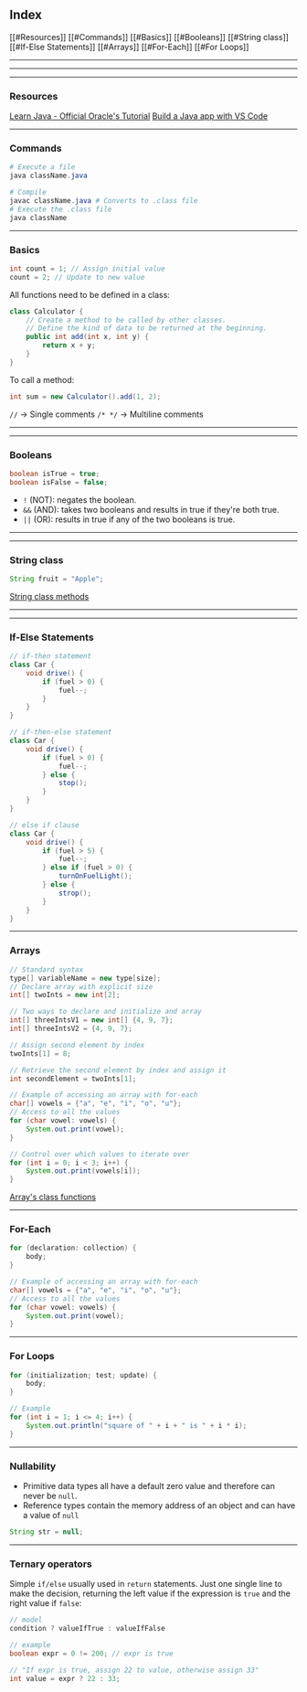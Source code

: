 ## Index
[[#Resources]]
[[#Commands]]
[[#Basics]]
[[#Booleans]]
[[#String class]]
[[#If-Else Statements]]
[[#Arrays]]
[[#For-Each]]
[[#For Loops]]


---
---
---
### Resources
[Learn Java - Official Oracle's Tutorial](https://dev.java/learn)
[Build a Java app with VS Code](https://dev.java/learn/vscode-java)

---
### Commands
```powershell
# Execute a file
java className.java

# Compile
javac className.java # Converts to .class file
# Execute the .class file
java className
```

---
### Basics
```java
int count = 1; // Assign initial value
count = 2; // Update to new value
```
All functions need to be defined in a class:
```java
class Calculator {
	// Create a method to be called by other classes.
	// Define the kind of data to be returned at the beginning.
	public int add(int x, int y) {
		return x + y;
	}
}
```
To call a method:
```java
int sum = new Calculator().add(1, 2);
```

`//` -> Single comments
`/* */` -> Multiline comments

---
---
### Booleans
```java
boolean isTrue = true;
boolean isFalse = false;
```
- `!` (NOT): negates the boolean.
- `&&` (AND): takes two booleans and results in true if they're both true.
- `||` (OR): results in true if any of the two booleans is true.

---
---
### String class
```java
String fruit = "Apple";
```
[String class methods](https://docs.oracle.com/javase/8/docs/api/java/lang/String.html#method.summary)

---
---

### If-Else Statements
```java
// if-then statement
class Car {
	void drive() {
		if (fuel > 0) {
			fuel--;
		}
	}
}

// if-then-else statement
class Car {
	void drive() {
		if (fuel > 0) {
			fuel--;
		} else {
			stop();
		}
	}
}

// else if clause
class Car {
	void drive() {
		if (fuel > 5) {
			fuel--;
		} else if (fuel > 0) {
			turnOnFuelLight();
		} else {
			strop();
		}
	}
}
```

---
### Arrays
```java
// Standard syntax
type[] variableName = new type[size];
// Declare array with explicit size
int[] twoInts = new int[2];

// Two ways to declare and initialize and array
int[] threeIntsV1 = new int[] {4, 9, 7};
int[] threeIntsV2 = {4, 9, 7};

// Assign second element by index
twoInts[1] = 8;

// Retrieve the second element by index and assign it
int secondElement = twoInts[1];

// Example of accessing an array with for-each
char[] vowels = {"a", "e", "i", "o", "u"};
// Access to all the values
for (char vowel: vowels) {
	System.out.print(vowel);
}

// Control over which values to iterate over
for (int i = 0; i < 3; i++) {
	System.out.print(vowels[i]);
}
```

[Array's class functions](https://docs.oracle.com/javase/8/docs/api/java/util/Arrays.html)

---
### For-Each
```java
for (declaration: collection) {
	body;
}

// Example of accessing an array with for-each
char[] vowels = {"a", "e", "i", "o", "u"};
// Access to all the values
for (char vowel: vowels) {
	System.out.print(vowel);
}
```

---
### For Loops

```java
for (initialization; test; update) {
	body;
}

// Example
for (int i = 1; i <= 4; i++) {
	System.out.println("square of " + i + " is " + i * i);
}
```

---
### Nullability
- Primitive data types all have a default zero value and therefore can never be `null`.
- Reference types contain the memory address of an object and can have a value of `null`

```java
String str = null;
```
---
### Ternary operators
Simple `if/else` usually used in `return` statements. Just one single line to make the decision, returning the left value if the expression is `true` and the right value if `false`:

```java
// model
condition ? valueIfTrue : valueIfFalse

// example
boolean expr = 0 != 200; // expr is true

// "If expr is true, assign 22 to value, otherwise assign 33"
int value = expr ? 22 : 33;
```

